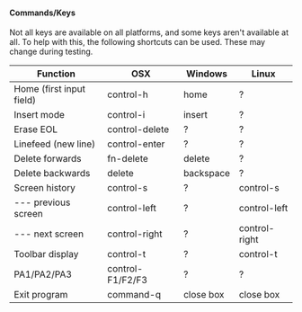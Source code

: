 #### Commands/Keys
Not all keys are available on all platforms, and some keys aren't available at all. To help with this, the following shortcuts can be used. These may change during testing.

| Function                  | OSX             | Windows         | Linux           |
|---------------------------|-----------------|-----------------|-----------------|
|Home (first input field)   | control-h       | home            | ?               |
|Insert mode                | control-i       | insert          | ?               |
|Erase EOL                  | control-delete  | ?               | ?               |
|Linefeed (new line)        | control-enter   | ?               | ?               |
|Delete forwards            | fn-delete       | delete          | ?               | 
|Delete backwards           | delete          | backspace       | ?               | 
|Screen history             | control-s       | ?               | control-s       | 
|  --- previous screen      | control-left    | ?               | control-left    |
|  --- next screen          | control-right   | ?               | control-right   |
|Toolbar display            | control-t       | ?               | control-t       |
|PA1/PA2/PA3                | control-F1/F2/F3| ?               | ?               |
|Exit program               | command-q       | close box       | close box       |
